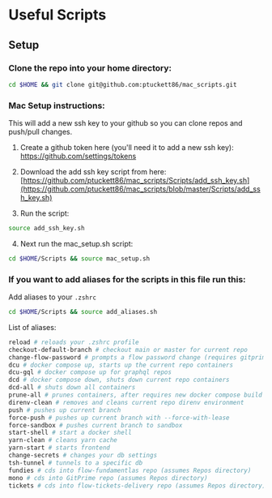 # Useful Scripts

## Setup

### Clone the repo into your home directory:
``` sh
cd $HOME && git clone git@github.com:ptuckett86/mac_scripts.git
```

### Mac Setup instructions:
This will add a new ssh key to your github so you can clone repos and push/pull changes.

1. Create a github token here (you'll need it to add a new ssh key):
https://github.com/settings/tokens

2. Download the add ssh key script from here:
[https://github.com/ptuckett86/mac_scripts/Scripts/add_ssh_key.sh](https://github.com/ptuckett86/mac_scripts/blob/master/Scripts/add_ssh_key.sh)

3. Run the script:
``` sh
source add_ssh_key.sh
```

4. Next run the mac_setup.sh script:
``` sh
cd $HOME/Scripts && source mac_setup.sh
```

### If you want to add aliases for the scripts in this file run this:
Add aliases to your `.zshrc`
``` sh
cd $HOME/Scripts && source add_aliases.sh
```

List of aliases:
``` sh
reload # reloads your .zshrc profile
checkout-default-branch # checkout main or master for current repo
change-flow-password # prompts a flow password change (requires gitprime containers to be running)
dcu # docker compose up, starts up the current repo containers
dcu-gql # docker compose up for graphql repos
dcd # docker compose down, shuts down current repo containers
dcd-all # shuts down all containers
prune-all # prunes containers, after requires new docker compose build
direnv-clean # removes and cleans current repo direnv environment
push # pushes up current branch
force-push # pushes up current branch with --force-with-lease
force-sandbox # pushes current branch to sandbox
start-shell # start a docker shell
yarn-clean # cleans yarn cache
yarn-start # starts frontend
change-secrets # changes your db settings
tsh-tunnel # tunnels to a specific db
fundies # cds into flow-fundamentlas repo (assumes Repos directory)
mono # cds into GitPrime repo (assumes Repos directory)
tickets # cds into flow-tickets-delivery repo (assumes Repos directory)
```

